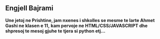 ## Engjell Bajrami
**Une jetoj ne Prishtine, jam nxenes i shkolles se mesme te larte Ahmet Gashi ne klasen e 11,**
**kam pervoje ne HTML/CSS/JAVASCRIPT dhe shpresoj te mesoj gjuhe te tjera si python etj...**